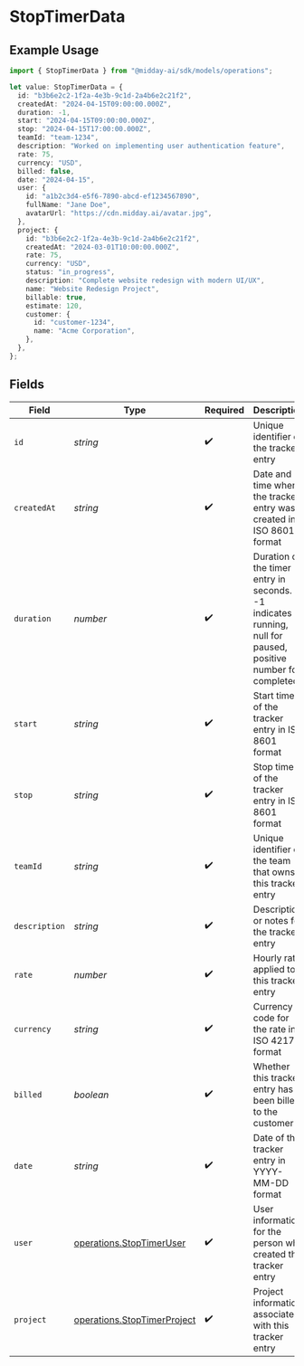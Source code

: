 # StopTimerData

## Example Usage

```typescript
import { StopTimerData } from "@midday-ai/sdk/models/operations";

let value: StopTimerData = {
  id: "b3b6e2c2-1f2a-4e3b-9c1d-2a4b6e2c21f2",
  createdAt: "2024-04-15T09:00:00.000Z",
  duration: -1,
  start: "2024-04-15T09:00:00.000Z",
  stop: "2024-04-15T17:00:00.000Z",
  teamId: "team-1234",
  description: "Worked on implementing user authentication feature",
  rate: 75,
  currency: "USD",
  billed: false,
  date: "2024-04-15",
  user: {
    id: "a1b2c3d4-e5f6-7890-abcd-ef1234567890",
    fullName: "Jane Doe",
    avatarUrl: "https://cdn.midday.ai/avatar.jpg",
  },
  project: {
    id: "b3b6e2c2-1f2a-4e3b-9c1d-2a4b6e2c21f2",
    createdAt: "2024-03-01T10:00:00.000Z",
    rate: 75,
    currency: "USD",
    status: "in_progress",
    description: "Complete website redesign with modern UI/UX",
    name: "Website Redesign Project",
    billable: true,
    estimate: 120,
    customer: {
      id: "customer-1234",
      name: "Acme Corporation",
    },
  },
};
```

## Fields

| Field                                                                                                        | Type                                                                                                         | Required                                                                                                     | Description                                                                                                  | Example                                                                                                      |
| ------------------------------------------------------------------------------------------------------------ | ------------------------------------------------------------------------------------------------------------ | ------------------------------------------------------------------------------------------------------------ | ------------------------------------------------------------------------------------------------------------ | ------------------------------------------------------------------------------------------------------------ |
| `id`                                                                                                         | *string*                                                                                                     | :heavy_check_mark:                                                                                           | Unique identifier of the tracker entry                                                                       | b3b6e2c2-1f2a-4e3b-9c1d-2a4b6e2c21f2                                                                         |
| `createdAt`                                                                                                  | *string*                                                                                                     | :heavy_check_mark:                                                                                           | Date and time when the tracker entry was created in ISO 8601 format                                          | 2024-04-15T09:00:00.000Z                                                                                     |
| `duration`                                                                                                   | *number*                                                                                                     | :heavy_check_mark:                                                                                           | Duration of the timer entry in seconds. -1 indicates running, null for paused, positive number for completed | -1                                                                                                           |
| `start`                                                                                                      | *string*                                                                                                     | :heavy_check_mark:                                                                                           | Start time of the tracker entry in ISO 8601 format                                                           | 2024-04-15T09:00:00.000Z                                                                                     |
| `stop`                                                                                                       | *string*                                                                                                     | :heavy_check_mark:                                                                                           | Stop time of the tracker entry in ISO 8601 format                                                            | 2024-04-15T17:00:00.000Z                                                                                     |
| `teamId`                                                                                                     | *string*                                                                                                     | :heavy_check_mark:                                                                                           | Unique identifier of the team that owns this tracker entry                                                   | team-1234                                                                                                    |
| `description`                                                                                                | *string*                                                                                                     | :heavy_check_mark:                                                                                           | Description or notes for the tracker entry                                                                   | Worked on implementing user authentication feature                                                           |
| `rate`                                                                                                       | *number*                                                                                                     | :heavy_check_mark:                                                                                           | Hourly rate applied to this tracker entry                                                                    | 75                                                                                                           |
| `currency`                                                                                                   | *string*                                                                                                     | :heavy_check_mark:                                                                                           | Currency code for the rate in ISO 4217 format                                                                | USD                                                                                                          |
| `billed`                                                                                                     | *boolean*                                                                                                    | :heavy_check_mark:                                                                                           | Whether this tracker entry has been billed to the customer                                                   | false                                                                                                        |
| `date`                                                                                                       | *string*                                                                                                     | :heavy_check_mark:                                                                                           | Date of the tracker entry in YYYY-MM-DD format                                                               | 2024-04-15                                                                                                   |
| `user`                                                                                                       | [operations.StopTimerUser](../../models/operations/stoptimeruser.md)                                         | :heavy_check_mark:                                                                                           | User information for the person who created this tracker entry                                               |                                                                                                              |
| `project`                                                                                                    | [operations.StopTimerProject](../../models/operations/stoptimerproject.md)                                   | :heavy_check_mark:                                                                                           | Project information associated with this tracker entry                                                       |                                                                                                              |